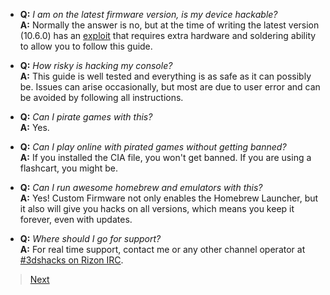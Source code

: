 + **Q:** *I am on the latest firmware version, is my device hackable?*    
  **A:** Normally the answer is no, but at the time of writing the latest version (10.6.0) has an [exploit](https://github.com/Plailect/Guide/wiki/Hardmod) that requires extra hardware and soldering ability to allow you to follow this guide.    

+ **Q:** *How risky is hacking my console?*    
  **A:** This guide is well tested and everything is as safe as it can possibly be. Issues can arise occasionally, but most are due to user error and can be avoided by following all instructions.    

+ **Q:** *Can I pirate games with this?*    
  **A:** Yes.    

+ **Q:** *Can I play online with pirated games without getting banned?*    
  **A:** If you installed the CIA file, you won't get banned. If you are using a flashcart, you might be.    

+ **Q:** *Can I run awesome homebrew and emulators with this?*    
  **A:** Yes! Custom Firmware not only enables the Homebrew Launcher, but it also will give you hacks on all versions, which means you keep it forever, even with updates.    

+ **Q:** *Where should I go for support?*    
  **A:** For real time support, contact me or any other channel operator at [#3dshacks on Rizon IRC](https://qchat.rizon.net/?channels=3dshacks&uio=d4).    

>[Next](https://github.com/Plailect/Guide/wiki/Get-Started)